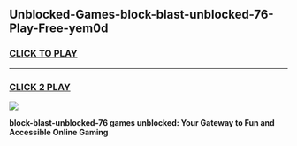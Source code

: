 
## Unblocked-Games-block-blast-unblocked-76-Play-Free-yem0d
<h3>
<a href="https://premium76.site?title=block-blast-unblocked-76&ref=18A1">CLICK TO PLAY</a></h3>
<hr>

<h3>
<a href="https://premium76.site?title=block-blast-unblocked-76&ref=18A1">CLICK 2 PLAY</a>
  
</h3>

<a href="https://premium76.site?title=block-blast-unblocked-76&ref=18A1"><img src="https://clearcache.store/games.png"></a>


**block-blast-unblocked-76 games unblocked: Your Gateway to Fun and Accessible Online Gaming**
